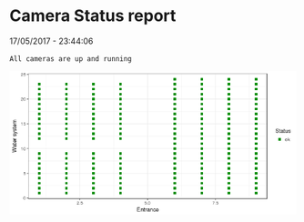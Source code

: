 Camera Status report
================
17/05/2017 - 23:44:06

    All cameras are up and running

![](camreport_files/figure-markdown_github/unnamed-chunk-2-1.png)
